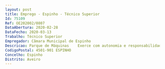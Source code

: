 ```yaml
--- 
layout: post
title: Emprego - Espinho - Técnico Superior
Id: 75109
Ref: OE202002/0807
DataAbertura: 2020-02-28
DataFecho: 2020-03-13
Trabalho: Técnico Superior
Empregador: Câmara Municipal de Espinho
Descricao: Parque de Máquinas    Exerce com autonomia e responsabilidade funções de estudo, conceção e adaptação de métodos e processos científico técnicos, inerentes à respetiva licenciatura, inseridas, nomeadamente, nos seguintes domínios de atividade  Análise, estudos e emissão de pareceres, numa perspetiva macroscópica, sistemática, integrada nos assuntos que lhe são submetidos, para tratamento  Gestão da frota municipal  Elaboração de planos de manutenção de instalações, equipamentos, máquinas e automóveis  Participação, com eventual coordenação, em equipas interdisciplinares compostas por técnicos superiores ou outros  Intervenção no diálogo privilegiado com outros ramos de especialidades para a prossecução de objectivos com conteúdo pluridisciplinar.
CodigoPostal: 4501-901 ESPINHO
Concelho: Espinho
Distrito: Aveiro
--- 
```

